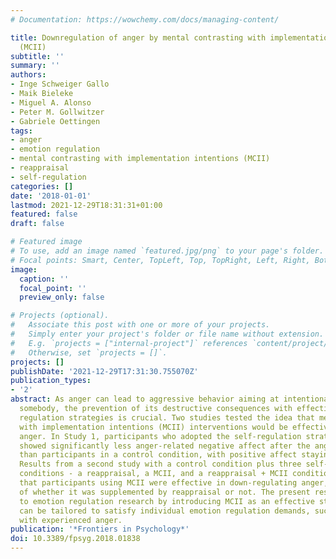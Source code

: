 ```yaml
---
# Documentation: https://wowchemy.com/docs/managing-content/

title: Downregulation of anger by mental contrasting with implementation intentions
  (MCII)
subtitle: ''
summary: ''
authors:
- Inge Schweiger Gallo
- Maik Bieleke
- Miguel A. Alonso
- Peter M. Gollwitzer
- Gabriele Oettingen
tags:
- anger
- emotion regulation
- mental contrasting with implementation intentions (MCII)
- reappraisal
- self-regulation
categories: []
date: '2018-01-01'
lastmod: 2021-12-29T18:31:31+01:00
featured: false
draft: false

# Featured image
# To use, add an image named `featured.jpg/png` to your page's folder.
# Focal points: Smart, Center, TopLeft, Top, TopRight, Left, Right, BottomLeft, Bottom, BottomRight.
image:
  caption: ''
  focal_point: ''
  preview_only: false

# Projects (optional).
#   Associate this post with one or more of your projects.
#   Simply enter your project's folder or file name without extension.
#   E.g. `projects = ["internal-project"]` references `content/project/deep-learning/index.md`.
#   Otherwise, set `projects = []`.
projects: []
publishDate: '2021-12-29T17:31:30.755070Z'
publication_types:
- '2'
abstract: As anger can lead to aggressive behavior aiming at intentionally hurting
  somebody, the prevention of its destructive consequences with effective emotion
  regulation strategies is crucial. Two studies tested the idea that mental contrasting
  with implementation intentions (MCII) interventions would be effective in down-regulating
  anger. In Study 1, participants who adopted the self-regulation strategy of MCII
  showed significantly less anger-related negative affect after the anger induction
  than participants in a control condition, with positive affect staying unaffected.
  Results from a second study with a control condition plus three self-regulation
  conditions - a reappraisal, a MCII, and a reappraisal + MCII condition - suggest
  that participants using MCII were effective in down-regulating anger, irrespective
  of whether it was supplemented by reappraisal or not. The present research contributes
  to emotion regulation research by introducing MCII as an effective strategy that
  can be tailored to satisfy individual emotion regulation demands, such as dealing
  with experienced anger.
publication: '*Frontiers in Psychology*'
doi: 10.3389/fpsyg.2018.01838
---
```


